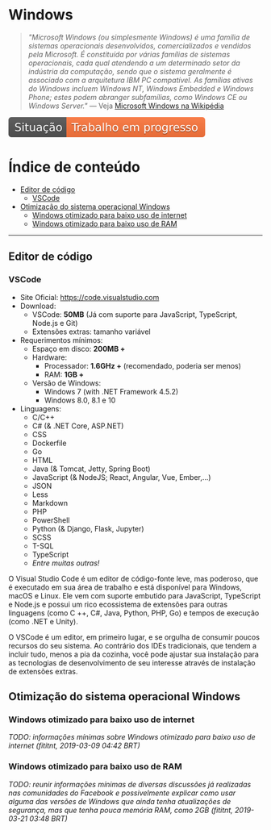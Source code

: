 # Windows
> _"Microsoft Windows (ou simplesmente Windows) é uma família de sistemas
operacionais desenvolvidos, comercializados e vendidos pela Microsoft. É
constituída por várias famílias de sistemas operacionais, cada qual atendendo a
um determinado setor da indústria da computação, sendo que o sistema geralmente
é associado com a arquitetura IBM PC compatível. As famílias ativas do Windows
incluem Windows NT, Windows Embedded e Windows Phone; estes podem abranger
subfamílias, como Windows CE ou Windows Server."_
— Veja [Microsoft Windows na Wikipédia](https://pt.wikipedia.org/wiki/Microsoft_Windows)

![Situação: Trabalho em progresso](../imagens/badges/status-work-in-progress.svg)

# Índice de conteúdo

<!-- TOC depthFrom:2 depthTo:5 -->

- [Editor de código](#editor-de-código)
    - [VSCode](#vscode)
- [Otimização do sistema operacional Windows](#otimização-do-sistema-operacional-windows)
    - [Windows otimizado para baixo uso de internet](#windows-otimizado-para-baixo-uso-de-internet)
    - [Windows otimizado para baixo uso de RAM](#windows-otimizado-para-baixo-uso-de-ram)

<!-- /TOC -->

---

## Editor de código

### VSCode
- Site Oficial: <https://code.visualstudio.com>
- Download:
  - VSCode: **50MB** (Já com suporte para JavaScript, TypeScript, Node.js e Git)
  - Extensões extras: tamanho variável
- Requerimentos mínimos:
  - Espaço em disco: **200MB +**
  - Hardware:
    - Processador: **1.6GHz +** (recomendado, poderia ser menos)
    - RAM: **1GB +**
  - Versão de Windows:
    - Windows 7 (with .NET Framework 4.5.2)
    - Windows 8.0, 8.1 e 10
- Linguagens:
  - C/C++
  - C# (& .NET Core, ASP.NET)
  - CSS
  - Dockerfile
  - Go
  - HTML
  - Java (& Tomcat, Jetty, Spring Boot)
  - JavaScript (& NodeJS; React, Angular, Vue, Ember,...)
  - JSON
  - Less
  - Markdown
  - PHP
  - PowerShell
  - Python (& Django, Flask, Jupyter)
  - SCSS
  - T-SQL
  - TypeScript
  - _Entre muitas outras!_

O Visual Studio Code é um editor de código-fonte leve, mas poderoso, que é
executado em sua área de trabalho e está disponível para Windows, macOS e Linux.
Ele vem com suporte embutido para JavaScript, TypeScript e Node.js e possui um
rico ecossistema de extensões para outras linguagens (como C ++, C#, Java,
Python, PHP, Go) e tempos de execução (como .NET e Unity).

O VSCode é um editor, em primeiro lugar, e se orgulha de consumir poucos
recursos do seu sistema. Ao contrário dos IDEs tradicionais, que tendem a
incluir tudo, menos a pia da cozinha, você pode ajustar sua instalação para as
tecnologias de desenvolvimento de seu interesse através de instalação de
extensões extras.

## Otimização do sistema operacional Windows

### Windows otimizado para baixo uso de internet

_TODO: informações mínimas sobre Windows otimizado para baixo uso de internet (fititnt, 2019-03-09 04:42 BRT)_

### Windows otimizado para baixo uso de RAM

_TODO: reunir informações mínimas de diversas discussões já realizadas nas
comunidades do Facebook e possivelmente explicar como usar alguma das versões
de Windows que ainda tenha atualizações de segurança, mas que tenha pouca
memória RAM, como 2GB (fititnt, 2019-03-21 03:48 BRT)_

<!--

_## Windows em hardware de MacBook/iMac antigo (Ajude-nos!)
> _Você, ou pessoa conhecida, já tem uma base sobre como instalar/usar
**Windows em hardware de MacBook/iMac antigo** e teria interesse em conversar com
outras pessoas para escrever material alinhado com esse projeto? Entre em
contato para conversar com a gente, **preferencialmente antes** de abrir pull
request. Informações prévias podem ser lidas no
[CONTRIBUTING.md](../CONTRIBUTING.md)_

-->

<!--
https://www.tecmundo.com.br/windows-10/88024-windows-10-ativar-modo-conexao-limitada-economizar-dados-moveis.htm
https://www.thewindowsclub.com/conserve-3g-lte-data-windows-10
https://www.thewindowsclub.com/set-metered-connection-in-windows-10
https://www.cnet.com/news/why-you-shouldnt-buy-a-5g-phone-right-now/
-->
